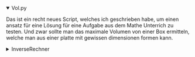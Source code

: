 <details open>
  <summary>Vol.py</summary>

  Das ist ein recht neues Script, welches ich geschrieben habe, um einen ansatz für eine Lösung für eine Aufgabe aus dem Mathe Unterrich zu testen. Und zwar sollte man das maximale Volumen von einer Box ermitteln, welche man aus einer platte mit gewissen dimensionen formen kann. 
  
</details>


<details>
  <summary>InverseRechner</summary>

  Dort sind ein paar versionen von Scripts drin, an welchen ich versucht habe, einen praktischen Rechner zum rechnen der Inversen von Matrizen jedlicher art zu programmieren.  

</details>
